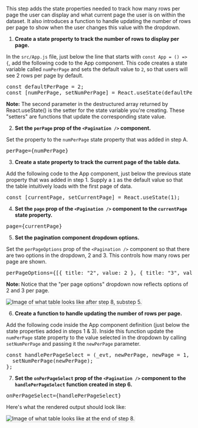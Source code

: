 This step adds the state properties needed to track how many rows per page the user can display and what current page the user is on within the dataset. It also introduces a function to handle updating the number of rows per page to show when the user changes this value with the dropdown.

1) <strong>Create a state property to track the number of rows to display per page.</strong>

In the `src/App.js` file, just below the line that starts with `const App = () => {`, add the following code to the App component. This code creates a state variable called `numPerPage` and sets the default value to `2`, so that users will see 2 rows per page by default.

<pre class="file">
const defaultPerPage = 2;
const [numPerPage, setNumPerPage] = React.useState(defaultPerPage);
</pre>

<strong>Note:</strong> The second parameter in the destructured array returned by React.useState() is the setter for the state variable you're creating. These "setters" are functions that update the corresponding state value.

2) <strong>Set the `perPage` prop of the `<Pagination />` component.</strong>

Set the property to the `numPerPage` state property that was added in step A.

<pre class="file">
perPage={numPerPage}
</pre>

3) <strong>Create a state property to track the current page of the table data.</strong>

Add the following code to the App component, just below the previous state property that was added in step 1. Supply a `1` as the default value so that the table intuitively loads with the first page of data.

<pre class="file">
const [currentPage, setCurrentPage] = React.useState(1);
</pre>

4) <strong>Set the `page` prop of the `<Pagination />` component to the `currentPage` state property.</strong>

<pre class="file">
page={currentPage}
</pre>

5) <strong>Set the pagination component dropdown options.</strong>

Set the `perPageOptions` prop of the `<Pagination />` component so that there are two options in the dropdown, 2 and 3. This controls how many rows per page are shown.

<pre class="file">
perPageOptions={[{ title: "2", value: 2 }, { title: "3", value: 3 }]}
</pre>

<strong>Note: </strong>Notice that the "per page options" dropdown now reflects options of 2 and 3 per page.

<img src="table-intro/assets/step-8-perPageOptions-complete.png" alt="Image of what table looks like after step 8, substep 5." style="box-shadow: rgba(3, 3, 3, 0.2) 0px 1.25px 2.5px 0px;" />

6) <strong>Create a function to handle updating the number of rows per page.</strong>

Add the following code inside the App component definition (just below the state properties added in steps 1 & 3). Inside this function update the `numPerPage` state property to the value selected in the dropdown by calling `setNumPerPage` and passing it the `newPerPage` parameter.

<pre class="file">
const handlePerPageSelect = (_evt, newPerPage, newPage = 1, startIdx, endIdx) => {
  setNumPerPage(newPerPage);
};
</pre>

7) <strong>Set the `onPerPageSelect` prop of the `<Pagination />` component to the `handlePerPageSelect` function created in step 6.</strong>

<pre class="file">
onPerPageSelect={handlePerPageSelect}
</pre>

Here's what the rendered output should look like:

<img src="table-intro/assets/step-8-complete.png" alt="Image of what table looks like at the end of step 8." style="box-shadow: rgba(3, 3, 3, 0.2) 0px 1.25px 2.5px 0px;" />
